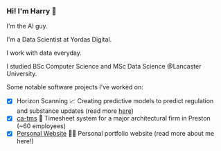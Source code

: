 ### Hi! I'm Harry 👋

I'm the AI guy.

I'm a Data Scientist at Yordas Digital.

I work with data everyday. 

I studied BSc Computer Science and MSc Data Science @Lancaster University.

Some notable software projects I've worked on:

- [x] Horizon Scanning 📈 Creating predictive models to predict regulation and substance updates (read more [here](https://www.productstewards.org/blog/predicting-global-regulatory-futures-proactive-product-stewardship))
- [x] [ca-tms](https://www.ca-tms.com/) 📝 Timesheet system for a major architectural firm in Preston (~60 employees)
- [x] [Personal Website](https://www.harrybaines.net/) 👨‍💻 Personal portfolio website (read more about me here!)
